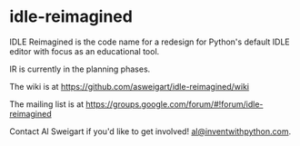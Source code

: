 idle-reimagined
===============

IDLE Reimagined is the code name for a redesign for Python's default IDLE editor with focus as an educational tool.

IR is currently in the planning phases.

The wiki is at https://github.com/asweigart/idle-reimagined/wiki

The mailing list is at https://groups.google.com/forum/#!forum/idle-reimagined

Contact Al Sweigart if you'd like to get involved! al@inventwithpython.com.

